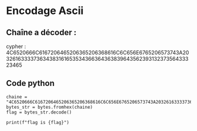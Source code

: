 # Encodage Ascii

## Chaîne a décoder :

cypher : 4C6520666C6167206465206365206368616C6C656E6765206573743A203261633337363438316165353436636436383964356239313237356433323465

## Code python

```
chaine = "4C6520666C6167206465206365206368616C6C656E6765206573743A203261633337363438316165353436636436383964356239313237356433323465"
bytes_str = bytes.fromhex(chaine)
flag = bytes_str.decode()

print(f"flag is {flag}")
```
